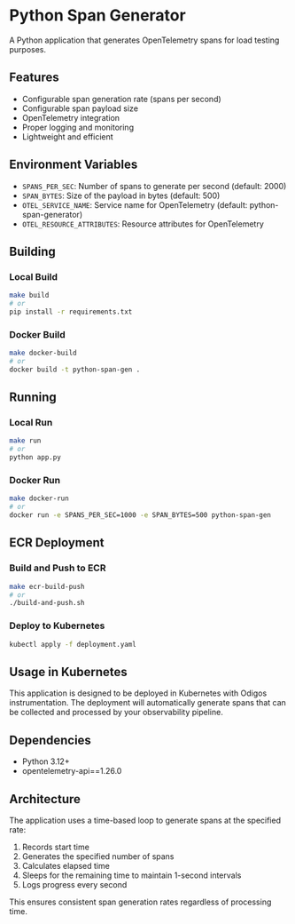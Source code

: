 # Python Span Generator

A Python application that generates OpenTelemetry spans for load testing purposes.

## Features

- Configurable span generation rate (spans per second)
- Configurable span payload size
- OpenTelemetry integration
- Proper logging and monitoring
- Lightweight and efficient

## Environment Variables

- `SPANS_PER_SEC`: Number of spans to generate per second (default: 2000)
- `SPAN_BYTES`: Size of the payload in bytes (default: 500)
- `OTEL_SERVICE_NAME`: Service name for OpenTelemetry (default: python-span-generator)
- `OTEL_RESOURCE_ATTRIBUTES`: Resource attributes for OpenTelemetry

## Building

### Local Build
```bash
make build
# or
pip install -r requirements.txt
```

### Docker Build
```bash
make docker-build
# or
docker build -t python-span-gen .
```

## Running

### Local Run
```bash
make run
# or
python app.py
```

### Docker Run
```bash
make docker-run
# or
docker run -e SPANS_PER_SEC=1000 -e SPAN_BYTES=500 python-span-gen
```

## ECR Deployment

### Build and Push to ECR
```bash
make ecr-build-push
# or
./build-and-push.sh
```

### Deploy to Kubernetes
```bash
kubectl apply -f deployment.yaml
```

## Usage in Kubernetes

This application is designed to be deployed in Kubernetes with Odigos instrumentation. The deployment will automatically generate spans that can be collected and processed by your observability pipeline.

## Dependencies

- Python 3.12+
- opentelemetry-api==1.26.0

## Architecture

The application uses a time-based loop to generate spans at the specified rate:
1. Records start time
2. Generates the specified number of spans
3. Calculates elapsed time
4. Sleeps for the remaining time to maintain 1-second intervals
5. Logs progress every second

This ensures consistent span generation rates regardless of processing time.
